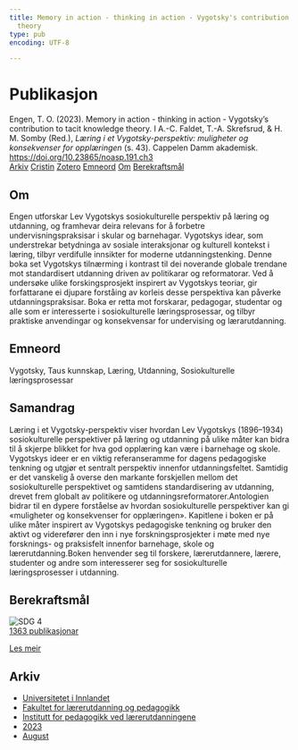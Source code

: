 ```yaml
---
title: Memory in action - thinking in action - Vygotsky's contribution to tacit knowledge
  theory
type: pub
encoding: UTF-8

---
```

<h1>Publikasjon</h1>
<article id="csl-bib-container-428UL8QI" class="csl-bib-container">
  <div class="csl-bib-body"> <div class="csl-entry">Engen, T. O. (2023). Memory in action - thinking in action - Vygotsky’s contribution to tacit knowledge theory. I A.-C. Faldet, T.-A. Skrefsrud, &#38; H. M. Somby (Red.), <i>Læring i et Vygotsky-perspektiv: muligheter og konsekvenser for opplæringen</i> (s. 43). Cappelen Damm akademisk. <a href="https://doi.org/10.23865/noasp.191.ch3">https://doi.org/10.23865/noasp.191.ch3</a></div> </div>
  <div class="csl-bib-buttons">
    <a href="#taxonomy-article-428UL8QI" alt="archive" class="csl-bib-button">Arkiv</a>
    <a href="https://app.cristin.no/results/show.jsf?id=2168680" alt="Cristin" class="csl-bib-button">Cristin</a>
    <a href="http://zotero.org/groups/5881554/items/428UL8QI" alt="Zotero" class="csl-bib-button">Zotero</a>
    <a href="#keywords-article-428UL8QI" alt="keywords" class="csl-bib-button">Emneord</a>
    <a href="#about-article-428UL8QI" alt="about_pub" class="csl-bib-button">Om</a>
    <a href="#sdg-article-428UL8QI" alt="sdg" class="csl-bib-button">Berekraftsmål</a>
  </div>
  <div id="csl-bib-meta-container-428UL8QI"></div>
</article>
<div id="csl-bib-meta-428UL8QI" class="csl-bib-meta">
  <article id="about-article-428UL8QI" class="about_pub-article">
    <h1>Om</h1>
    Engen utforskar Lev Vygotskys sosiokulturelle perspektiv på læring og utdanning, og framhevar deira relevans for å forbetre undervisningspraksisar i skular og barnehagar. Vygotskys idear, som understrekar betydninga av sosiale interaksjonar og kulturell kontekst i læring, tilbyr verdifulle innsikter for moderne utdanningstenking. Denne boka set Vygotskys tilnærming i kontrast til dei noverande globale trendane mot standardisert utdanning driven av politikarar og reformatorar. Ved å undersøke ulike forskingsprosjekt inspirert av Vygotskys teoriar, gir forfattarane ei djupare forståing av korleis desse perspektiva kan påverke utdanningspraksisar. Boka er retta mot forskarar, pedagogar, studentar og alle som er interesserte i sosiokulturelle læringsprosessar, og tilbyr praktiske anvendingar og konsekvensar for undervising og lærarutdanning.
  </article>
  <article id="keywords-article-428UL8QI" class="keywords-article">
    <h1>Emneord</h1>
    Vygotsky, Taus kunnskap, Læring, Utdanning, Sosiokulturelle læringsprosessar
  </article>
  <article id="abstract-article-428UL8QI" class="abstract-article">
    <h1>Samandrag</h1>
    Læring i et Vygotsky-perspektiv viser hvordan Lev Vygotskys (1896–1934) sosiokulturelle perspektiver på læring og utdanning på ulike måter kan bidra til å skjerpe blikket for hva god opplæring kan være i barnehage og skole. Vygotskys ideer er en viktig referanseramme for dagens pedagogiske tenkning og utgjør et sentralt perspektiv innenfor utdanningsfeltet. Samtidig er det vanskelig å overse den markante forskjellen mellom det sosiokulturelle perspektivet og samtidens standardisering av utdanning, drevet frem globalt av politikere og utdanningsreformatorer.Antologien bidrar til en dypere forståelse av hvordan sosiokulturelle perspektiver kan gi «muligheter og konsekvenser for opplæringen». Kapitlene i boken er på ulike måter inspirert av Vygotskys pedagogiske tenkning og bruker den aktivt og viderefører den inn i nye forskningsprosjekter i møte med nye forsknings- og praksisfelt innenfor barnehage, skole og lærerutdanning.Boken henvender seg til forskere, lærerutdannere, lærere, studenter og andre som interesserer seg for sosiokulturelle læringsprosesser i utdanning.
  </article>
  <article id="sdg-article-428UL8QI" class="sdg-article">
    <h1>Berekraftsmål</h1>
    <div class="sdg-container"><div id="sdg4" class="sdg">
        <img src="{{< params subfolder >}}images/sdg/sdg04_nn.png" class="image" alt="SDG 4">
        <div class="sdg-overlay">
          <a href="{{< params subfolder >}}nn/archive/?sdg=4#archive" class="sdg-publication-count"><span>1363</span> publikasjonar</a>
          <p><a href="https://fn.no/om-fn/fns-baerekraftsmaal/god-utdanning?lang=nno-NO" class="sdg-read-more">Les meir</a></p>
        </div>
      </div></div>
  </article>
  <article id="taxonomy-article-428UL8QI" class="taxonomy-article">
    <h1>Arkiv</h1>
    <ul>
      <li><a href="{{< params subfolder >}}nn/archive/?key=3DCRN523">Universitetet i Innlandet</a></li>
      <li><a href="{{< params subfolder >}}nn/archive/?key=WYNZA47F">Fakultet for lærerutdanning og pedagogikk</a></li>
      <li><a href="{{< params subfolder >}}nn/archive/?key=BKPR6TE7">Institutt for pedagogikk ved lærerutdanningene</a></li>
      <li><a href="{{< params subfolder >}}nn/archive/?key=TKXB7BTS">2023</a></li>
      <li><a href="{{< params subfolder >}}nn/archive/?key=28X3QSHA">August</a></li>
    </ul>
  </article>
</div>
